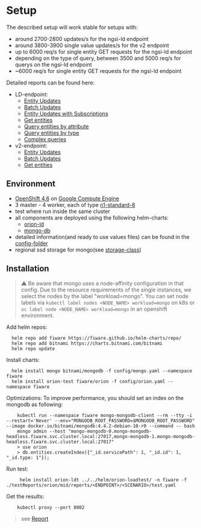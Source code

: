# Setup

The described setup will work stable for setups with:
- around 2700-2800 updates/s for the ngsi-ld endpoint 
- around 3800-3900 single value updates/s for the v2 endpoint
- up to 6000 req/s for single entity GET requests for the ngsi-ld endpoint
- depending on the type of query, between 3500 and 5000 req/s for querys on the ngsi-ld endpoint
- ~6000 req/s for single entity GET requests for the ngsi-ld endpoint

Detailed reports can be found here:
* LD-endpoint:
    * [Entity Updates](https://wistefan.github.io/orion-loadtest/testReports/orion/mid/reports/ld/EntityUpdateSimulation/gatling-reports.html) 
    * [Batch Updates](https://wistefan.github.io/orion-loadtest/testReports/orion/mid/reports/ld/BatchUpdateSimulation/gatling-report.html) 
    * [Entity Updates with Subscriptions](https://wistefan.github.io/orion-loadtest/testReports/orion/mid/reports/ld/EntityUpdateWithSubscriptionSimulation/gatling-report.html) 
    * [Get entities](https://wistefan.github.io/orion-loadtest/testReports/orion/mid/reports/ld/GetSingleEntitiesSimulation/gatling-report.html) 
    * [Query entities by attribute](https://wistefan.github.io/orion-loadtest/testReports/orion/mid/reports/ld/QueryEntitiesByAttributeSimulation/gatling-report.html) 
    * [Query entities by type](https://wistefan.github.io/orion-loadtest/testReports/orion/mid/reports/ld/QueryEntitiesByTypeSimulation/gatling-report.html) 
    * [Complex queries](https://wistefan.github.io/orion-loadtest/testReports/orion/mid/reports/ld/ComplexQueryEntitiesByAttributeSimulation/gatling-report.html) 
* v2-endpoint:
    * [Entity Updates](https://wistefan.github.io/orion-loadtest/testReports/orion/mid/reports/v2/EntityUpdateSimulation/gatling-report.html) 
    * [Batch Updates](https://wistefan.github.io/orion-loadtest/testReports/orion/mid/reports/v2/BatchUpdateSimulation/gatling-report.html) 
    * [Get entities](https://wistefan.github.io/orion-loadtest/testReports/orion/mid/reports/v2/GetSingleEntitiesSimulation/gatling-report.html) 
    

## Environment

- [OpenShift 4.6](https://docs.openshift.com/container-platform/4.6/welcome/index.html) on [Google Compute Engine](https://cloud.google.com/compute)
- 3 master - 4 worker, each of type [n1-standard-8](https://cloud.google.com/compute/docs/machine-types)
- test where run inside the same cluster
- all components are deployed using the following helm-charts:
    - [orion-ld](https://github.com/FIWARE/helm-charts/tree/main/charts/orion)
    - [mongo-db](https://github.com/bitnami/charts/tree/master/bitnami/mongodb)
- detailed information(and ready to use values files) can be found in the [config-folder](config)
- regional ssd storage for mongo(see [storage-class](config/storage-class.yaml))

## Installation

> :warning: Be aware that mongo uses a node-affinity configuration in that config. Due to the resource requirements of the single instances, we 
> select the nodes by the label "workload=mongo". You can set node labels via `kubectl label nodes <NODE_NAME> workload=mongo` on k8s or 
>`oc label node <NODE_NAME> workload=mongo` in an openshift environment.

Add helm repos:
```
  helm repo add fiware https://fiware.github.io/helm-charts/repo/
  helm repo add bitnami https://charts.bitnami.com/bitnami
  helm repo update
```

Install charts:
```
  helm install mongo bitnami/mongodb -f config/mongo.yaml --namespace fiware
  helm install orion-test fiware/orion -f config/orion.yaml --namespace fiware
```

Optimizations:
To improve performance, you should set an index on the mongodb as following:
```
    kubectl run --namespace fiware mongo-mongodb-client --rm --tty -i --restart='Never' --env="MONGODB_ROOT_PASSWORD=$MONGODB_ROOT_PASSWORD" --image docker.io/bitnami/mongodb:4.4.2-debian-10-r0 --command -- bash
    mongo admin --host "mongo-mongodb-0.mongo-mongodb-headless.fiware.svc.cluster.local:27017,mongo-mongodb-1.mongo-mongodb-headless.fiware.svc.cluster.local:27017"
    > use orion
    > db.entities.createIndex({"_id.servicePath": 1, "_id.id": 1, "_id.type: 1"});
```

Run test:
```
     helm install orion-ldt ../../helm/orion-loadtest/ -n fiware -f ./testReports/orion/mid/reports/<ENDPOINT>/<SCENARIO>/test.yaml
```

Get the results:
```
    kubectl proxy --port 8002
```
> see [Report](http://localhost:8002/api/v1/namespaces/fiware/services/orion-ldt-orion-loadtest:8080/proxy/)